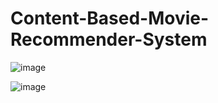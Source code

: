 # Content-Based-Movie-Recommender-System

![image](https://github.com/Adityashah0428/Content-Based-Movie-Recommender-System/assets/138614691/bdfa5b43-6436-4618-a460-ce425c01c07c)

![image](https://github.com/Adityashah0428/Content-Based-Movie-Recommender-System/assets/138614691/a3be7a0b-fe01-4777-b74b-403038e21f69)







